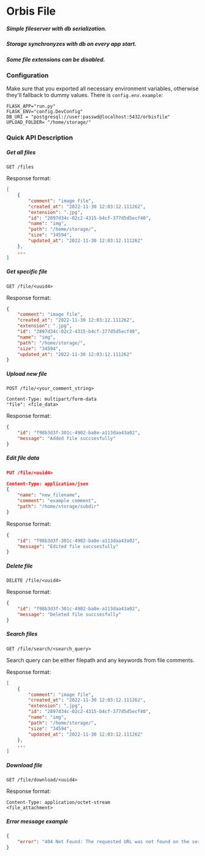 # Orbis File
##### Simple fileserver with db serialization.
##### Storage synchronyzes with db on every app start.
##### Some file extensions can be disabled.

### Configuration

Make sure that you exported all necessary environment variables, otherwise they'll fallback to dummy values.
There is `config.env.example`:

```dosini
FLASK_APP="run.py"
FLASK_ENV="config.DevConfig"
DB_URI = "postgresql://user:passwd@localhost:5432/orbisfile"
UPLOAD_FOLDER= "/home/storage/"
```

### Quick API Description

##### Get all files

```
GET /files
```

Response format:
```json
[
    {
        "comment": "image file",
        "created_at": "2022-11-30 12:03:12.111262",
        "extension": ".jpg",
        "id": "2897d34c-02c2-4315-b4cf-377d5d5ecf40",
        "name": "img",
        "path": "/home/storage/",
        "size": "34594",
        "updated_at": "2022-11-30 12:03:12.111262"
    },
    ...
]
```

##### Get specific file

```
GET /file/<uuid4>
```

Response format:
```json
{
    "comment": "image file",
    "created_at": "2022-11-30 12:03:12.111262",
    "extension": ".jpg",
    "id": "2897d34c-02c2-4315-b4cf-377d5d5ecf40",
    "name": "img",
    "path": "/home/storage/",
    "size": "34594",
    "updated_at": "2022-11-30 12:03:12.111262"
}
```

##### Upload new file

```
POST /file/<your_comment_string>

Content-Type: multipart/form-data
"file": <file_data>
```

Response format:
```json
{
    "id": "f98b3d3f-301c-4902-ba8e-a113daa43a02",
    "message": "Added file succsesfully"
}
```

##### Edit file data

```json
PUT /file/<uuid4>

Content-Type: application/json
{
    "name": "new_filename",
    "comment": "example comment",
    "path": "/home/storage/subdir"
}
```

Response format:
```json
{
    "id": "f98b3d3f-301c-4902-ba8e-a113daa43a02",
    "message": "Edited file succsesfully"
}
```

##### Delete file

```
DELETE /file/<uuid4>
```

Response format:
```json
{
    "id": "f98b3d3f-301c-4902-ba8e-a113daa43a02",
    "message": "Deleted file succsesfully"
}
```

##### Search files

```
GET /file/search/<search_query>
```
Search query can be either filepath and any keywords from file comments.

Response format:
```json
[
    {
        "comment": "image file",
        "created_at": "2022-11-30 12:03:12.111262",
        "extension": ".jpg",
        "id": "2897d34c-02c2-4315-b4cf-377d5d5ecf40",
        "name": "img",
        "path": "/home/storage/",
        "size": "34594",
        "updated_at": "2022-11-30 12:03:12.111262"
    },
    ...
]
```

##### Download file

```
GET /file/download/<uuid4>
```

Response format:
```
Content-Type: application/octet-stream
<file_attachment>
```

##### Error message example

```json
{
    "error": "404 Not Found: The requested URL was not found on the server. If you entered the URL manually please check your spelling and try again."
}
```